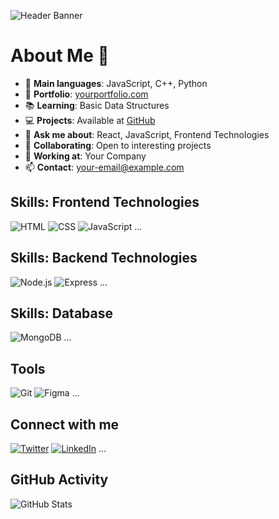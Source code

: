 ![Header Banner](path-to-your-image.png)

# About Me 👋
- 🌟 **Main languages**: JavaScript, C++, Python
- 📂 **Portfolio**: [yourportfolio.com](https://yourportfolio.com)
- 📚 **Learning**: Basic Data Structures
- 💻 **Projects**: Available at [GitHub](https://github.com/yourusername)
- 💬 **Ask me about**: React, JavaScript, Frontend Technologies
- 🤝 **Collaborating**: Open to interesting projects
- 🏢 **Working at**: Your Company
- 📫 **Contact**: your-email@example.com

## Skills: Frontend Technologies
![HTML](https://img.shields.io/badge/-HTML-orange)
![CSS](https://img.shields.io/badge/-CSS-blue)
![JavaScript](https://img.shields.io/badge/-JavaScript-yellow)
...

## Skills: Backend Technologies
![Node.js](https://img.shields.io/badge/-Node.js-green)
![Express](https://img.shields.io/badge/-Express-grey)
...

## Skills: Database
![MongoDB](https://img.shields.io/badge/-MongoDB-green)
...

## Tools
![Git](https://img.shields.io/badge/-Git-red)
![Figma](https://img.shields.io/badge/-Figma-purple)
...

## Connect with me
[![Twitter](https://img.shields.io/badge/Twitter-@yourhandle-blue)](https://twitter.com/yourhandle)
[![LinkedIn](https://img.shields.io/badge/LinkedIn-YourName-blue)](https://linkedin.com/in/yourhandle)
...

## GitHub Activity
![GitHub Stats](https://github-readme-stats.vercel.app/api?username=your-username&show_icons=true&theme=dark)
